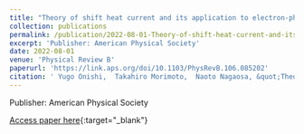 ```yaml
---
title: "Theory of shift heat current and its application to electron-phonon coupled systems"
collection: publications
permalink: /publication/2022-08-01-Theory-of-shift-heat-current-and-its-application-to-electron-phonon-coupled-systems
excerpt: 'Publisher: American Physical Society'
date: 2022-08-01
venue: 'Physical Review B'
paperurl: 'https://link.aps.org/doi/10.1103/PhysRevB.106.085202'
citation: ' Yugo Onishi,  Takahiro Morimoto,  Naoto Nagaosa, &quot;Theory of shift heat current and its application to electron-phonon coupled systems.&quot; Physical Review B, 2022.'
---
```

Publisher: American Physical Society

[Access paper here](https://link.aps.org/doi/10.1103/PhysRevB.106.085202){:target="_blank"}
